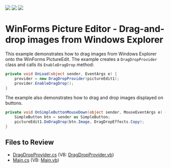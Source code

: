 <!-- default badges list -->
![](https://img.shields.io/endpoint?url=https://codecentral.devexpress.com/api/v1/VersionRange/128621327/13.1.4%2B)
[![](https://img.shields.io/badge/Open_in_DevExpress_Support_Center-FF7200?style=flat-square&logo=DevExpress&logoColor=white)](https://supportcenter.devexpress.com/ticket/details/E3171)
[![](https://img.shields.io/badge/📖_How_to_use_DevExpress_Examples-e9f6fc?style=flat-square)](https://docs.devexpress.com/GeneralInformation/403183)
<!-- default badges end -->

# WinForms Picture Editor - Drag-and-drop images from Windows Explorer

This example demonstrates how to drag images from Windows Explorer onto the WinForms PictureEdit. The example creates a `DragDropProvider` class and calls its `EnableDragDrop` method:

```csharp
private void OnLoad(object sender, EventArgs e) {
    provider = new DragDropProvider(pictureEdit1);
    provider.EnableDragDrop();
}
```

The example also demonstrates how to drag and drop images displayed on buttons.

```csharp
private void OnSimpleButtonMouseDown(object sender, MouseEventArgs e) {
    SimpleButton btn = sender as SimpleButton;
    pictureEdit1.DoDragDrop(btn.Image, DragDropEffects.Copy);
}
```


## Files to Review

* [DragDropProvider.cs](./CS/WindowsApplication3/DragDropProvider.cs) (VB: [DragDropProvider.vb](./VB/WindowsApplication3/DragDropProvider.vb))
* [Main.cs](./CS/WindowsApplication3/Main.cs) (VB: [Main.vb](./VB/WindowsApplication3/Main.vb))
